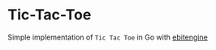 # Tic-Tac-Toe
Simple implementation of `Tic Tac Toe` in Go with [ebitengine](https://github.com/hajimehoshi/ebiten)
